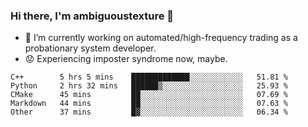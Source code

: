 ### Hi there, I'm ambiguoustexture 👋

<!--
**ambiguoustexture/ambiguoustexture** is a ✨ _special_ ✨ repository because its `README.md` (this file) appears on your GitHub profile.

Here are some ideas to get you started:
-->
- 🔭 I’m currently working on automated/high-frequency trading as a probationary system developer.
- :worried: Experiencing imposter syndrome now, maybe.

<!--START_SECTION:waka-->

```text
C++        5 hrs 5 mins    █████████████░░░░░░░░░░░░   51.81 %
Python     2 hrs 32 mins   ██████▒░░░░░░░░░░░░░░░░░░   25.93 %
CMake      45 mins         ██░░░░░░░░░░░░░░░░░░░░░░░   07.69 %
Markdown   44 mins         ██░░░░░░░░░░░░░░░░░░░░░░░   07.63 %
Other      37 mins         █▓░░░░░░░░░░░░░░░░░░░░░░░   06.34 %
```

<!--END_SECTION:waka-->
